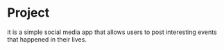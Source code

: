 # Project
 it is a simple social media app that allows users to post interesting events that happened in their lives.
